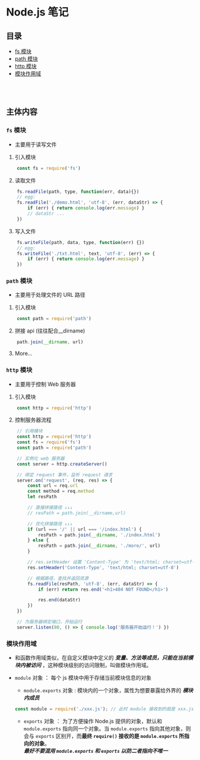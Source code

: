 # Node.js 笔记

## 目录

- [fs 模块](#fs-模块)
- [path 模块](#path-模块)
- [http 模块](#http-模块)
- [模块作用域](#模块作用域)

<br>
<br>

## 主体内容

### `fs` 模块
- 主要用于读写文件

1. 引入模块
```javascript
    const fs = require('fs')
```

2. 读取文件
```javascript
    fs.readFile(path, type, function(err, data){})
    // egg:
    fs.readFile('./demo.html', 'utf-8', (err, dataStr) => {
        if (err) { return console.log(err.message) }
        // dataStr ...
    })
```

3. 写入文件
``` javascript
    fs.writeFile(path, data, type, function(err) {})
    // egg:
    fs.writeFile('./txt.html', text, 'utf-8', (err) => {
        if (err) { return console.log(err.message) }
    })
```


### `path` 模块
- 主要用于处理文件的 URL 路径

1. 引入模块
```javascript
    const path = require('path')
```

2. 拼接 api (往往配合__dirname)
```javascript
    path.join(__dirname, url)
```

3. More...


### `http` 模块
- 主要用于控制 Web 服务器

1. 引入模块
```javascript
    const http = require('http')
```

2. 控制服务器流程
```javascript
    // 引用模块
    const http = require('http')
    const fs = require('fs')
    const path = require('path')

    // 实例化 web 服务器
    const server = http.createServer()

    // 绑定 request 事件，监听 request 请求
    server.on('request', (req, res) => {
        const url = req.url
        const method = req.method
        let resPath

        // 直接拼接路径 ↓↓↓
        // resPath = path.join(__dirname,url)

        // 优化拼接路径 ↓↓↓ 
        if (url === '/' || url === '/index.html') {
            resPath = path.join(__dirname, './index.html')
        } else {
            resPath = path.join(__dirname, './more/', url)
        }

        // res.setHeader 设置 'Content-Type' 为 'text/html; charset=utf-8' 防止中文乱码
        res.setHeader('Content-Type', 'text/html; charset=utf-8')

        // 根据路径，查找并返回资源
        fs.readFile(resPath, 'utf-8', (err, dataStr) => {
            if (err) return res.end('<h1>404 NOT FOUND</h1>')

            res.end(dataStr)
        })
    })

    // 为服务器绑定端口，开始运行
    server.listen(80, () => { console.log('服务器开始运行！') })
```


### 模块作用域
- 和函数作用域类似，在自定义模块中定义的 ***变量、方法等成员，只能在当前模块内被访问*** ，这种模块级别的访问限制，叫做模块作用域。

- `module` 对象 ： 每个 js 模块中用于存储当前模块信息的对象
    - `module.exports` 对象 : 模块内的一个对象，属性为想要暴露给外界的 ***模块内成员***

    ```javascript
    const module = require('./xxx.js'); // 此时 module 接收到的就是 xxx.js 内部的 module.exports 对象
    ```

    - `exports` 对象 ： 为了方便操作 Node.js 提供的对象，默认和 `module.exports` 指向同一个对象。当 `module.exports` 指向其他对象，则会与 `exports` 区别开，而**最终 `require()` 接收的是 `module.exports` 所指向的对象**。  
    ***最好不要混用 `module.exports` 和 `exports` 以防二者指向不唯一***
